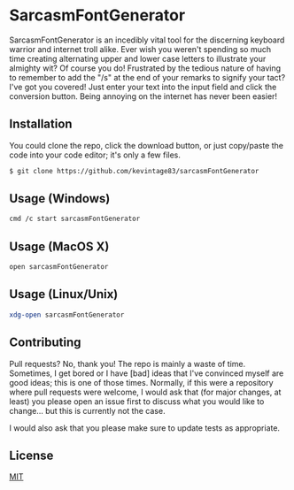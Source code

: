 # SarcasmFontGenerator
SarcasmFontGenerator is an incedibly vital tool for the discerning keyboard warrior and internet troll alike. Ever wish you weren't spending so much time creating alternating upper and lower case letters to illustrate your almighty wit? Of course you do! Frustrated by the tedious nature of having to remember to add the "/s" at the end of your remarks to signify your tact? I've got you covered! Just enter your text into the input field and click the conversion button. Being annoying on the internet has never been easier!

## Installation
You could clone the repo, click the download button, or just copy/paste the code into your code editor; it's only a few files. 

```bash
$ git clone https://github.com/kevintage83/sarcasmFontGenerator
```

## Usage (Windows)
```bash
cmd /c start sarcasmFontGenerator
```

## Usage (MacOS X)
```bash
open sarcasmFontGenerator
```

## Usage (Linux/Unix)
```bash
xdg-open sarcasmFontGenerator
```

## Contributing
Pull requests? No, thank you! The repo is mainly a waste of time. Sometimes, I get bored or I have [bad] ideas that I've convinced myself are good ideas; this is one of those times. Normally, if this were a repository where pull requests were welcome, I would ask that (for major changes, at least) you please open an issue first to discuss what you would like to change... but this is currently not the case.

I would also ask that you please make sure to update tests as appropriate.

## License
[MIT](https://choosealicense.com/licenses/mit/)
